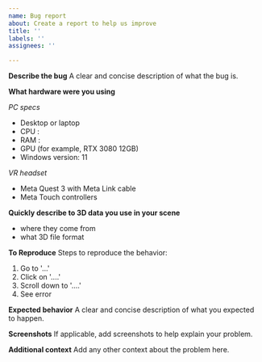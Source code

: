 ```yaml
---
name: Bug report
about: Create a report to help us improve
title: ''
labels: ''
assignees: ''

---
```


**Describe the bug**
A clear and concise description of what the bug is.

**What hardware were you using**

*PC specs*
- Desktop or laptop
- CPU :
- RAM :
- GPU (for example, RTX 3080 12GB)
- Windows version: 11

*VR headset*
- Meta Quest 3 with Meta Link cable
- Meta Touch controllers

**Quickly describe to 3D data you use in your scene**
- where they come from
- what 3D file format

**To Reproduce**
Steps to reproduce the behavior:
1. Go to '...'
2. Click on '....'
3. Scroll down to '....'
4. See error

**Expected behavior**
A clear and concise description of what you expected to happen.

**Screenshots**
If applicable, add screenshots to help explain your problem.

**Additional context**
Add any other context about the problem here.
